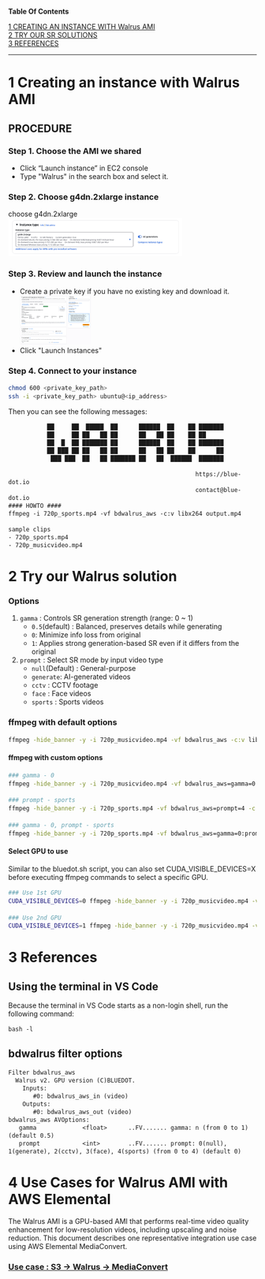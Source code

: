 **Table Of Contents**

[1 CREATING AN INSTANCE WITH Walrus AMI](#1-creating-an-instance-with-walrus-ami)<br/>
[2 TRY OUR SR SOLUTIONS](#2-try-our-walrus-solution)<br/>
[3 REFERENCES](#3-references)<br/>

---

# 1 Creating an instance with Walrus AMI

## PROCEDURE

### Step 1. Choose the AMI we shared

- Click “Launch instance” in EC2 console
- Type "Walrus" in the search box and select it.

### Step 2. Choose g4dn.2xlarge instance

choose g4dn.2xlarge
<br/>
<img src="images/aws_choose_g4dn.2xlarge.png" width="70%">
<br/>

### Step 3. Review and launch the instance

- Create a private key if you have no existing key and download it.
  <br/>
  <img src="images/creating_private_key.png" width="30%">
  <br/>
- Click "Launch Instances"

### Step 4. Connect to your instance

```bash
chmod 600 <private_key_path>
ssh -i <private_key_path> ubuntu@<ip_address>
```

Then you can see the following messages:

```
           ██     ██  █████  ██      ██████  ██    ██ ███████
           ██     ██ ██   ██ ██      ██   ██ ██    ██ ██
           ██  █  ██ ███████ ██      ██████  ██    ██ ███████
           ██ ███ ██ ██   ██ ██      ██   ██ ██    ██      ██
            ███ ███  ██   ██ ███████ ██   ██  ██████  ███████

                                                     https://blue-dot.io
                                                     contact@blue-dot.io
#### HOWTO ####
ffmpeg -i 720p_sports.mp4 -vf bdwalrus_aws -c:v libx264 output.mp4

sample clips
- 720p_sports.mp4
- 720p_musicvideo.mp4
```

# 2 Try our Walrus solution

### Options

1. `gamma` : Controls SR generation strength (range: 0 ~ 1)
   - `0.5`(default) : Balanced, preserves details while generating
   - `0`: Minimize info loss from original
   - `1`: Applies strong generation-based SR even if it differs from the original
2. `prompt` : Select SR mode by input video type
   - `null`(Default) : General-purpose
   - `generate`: AI-generated videos
   - `cctv` : CCTV footage
   - `face` : Face videos
   - `sports` : Sports videos

### ffmpeg with default options

```bash
ffmpeg -hide_banner -y -i 720p_musicvideo.mp4 -vf bdwalrus_aws -c:v libx264 output.mp4
```

#### ffmpeg with custom options

```bash
### gamma - 0
ffmpeg -hide_banner -y -i 720p_musicvideo.mp4 -vf bdwalrus_aws=gamma=0 -c:v libx264 output.mp4

### prompt - sports
ffmpeg -hide_banner -y -i 720p_sports.mp4 -vf bdwalrus_aws=prompt=4 -c:v libx264 output.mp4

### gamma - 0, prompt - sports
ffmpeg -hide_banner -y -i 720p_sports.mp4 -vf bdwalrus_aws=gamma=0:prompt=4 -c:v libx264 output.mp4
```

#### Select GPU to use

Similar to the bluedot.sh script, you can also set CUDA_VISIBLE_DEVICES=X before executing ffmpeg commands to select a specific GPU.

```bash
### Use 1st GPU
CUDA_VISIBLE_DEVICES=0 ffmpeg -hide_banner -y -i 720p_musicvideo.mp4 -vf bdwalrus_aws -c:v libx264 output.mp4

### Use 2nd GPU
CUDA_VISIBLE_DEVICES=1 ffmpeg -hide_banner -y -i 720p_musicvideo.mp4 -vf bdwalrus_aws -c:v libx264 output.mp4
```

# 3 References

## Using the terminal in VS Code

Because the terminal in VS Code starts as a non-login shell, run the following command:

```
bash -l
```

## bdwalrus filter options

```
Filter bdwalrus_aws
  Walrus v2. GPU version (C)BLUEDOT.
    Inputs:
       #0: bdwalrus_aws_in (video)
    Outputs:
       #0: bdwalrus_aws_out (video)
bdwalrus_aws AVOptions:
   gamma             <float>      ..FV....... gamma: n (from 0 to 1) (default 0.5)
   prompt            <int>        ..FV....... prompt: 0(null), 1(generate), 2(cctv), 3(face), 4(sports) (from 0 to 4) (default 0)
```

# 4 Use Cases for Walrus AMI with AWS Elemental

The Walrus AMI is a GPU-based AMI that performs real-time video quality enhancement for low-resolution videos, including upscaling and noise reduction. This document describes one representative integration use case using AWS Elemental MediaConvert.

### [Use case : S3 → Walrus → MediaConvert](./use-cases/vod.md)
